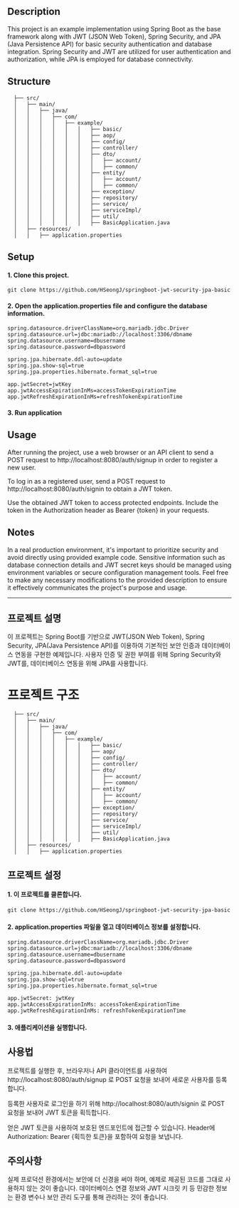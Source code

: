 ## Description
This project is an example implementation using Spring Boot as the base framework along with JWT (JSON Web Token), Spring Security, and JPA (Java Persistence API) for basic security authentication and database integration. Spring Security and JWT are utilized for user authentication and authorization, while JPA is employed for database connectivity.

## Structure
      ├── src/
      │   ├── main/
      │   │   ├── java/
      │   │   │   ├── com/
      │   │   │   │   ├── example/
      │   │   │   │   │   │   ├── basic/
      │   │   │   │   │   │   ├── aop/
      │   │   │   │   │   │   ├── config/
      │   │   │   │   │   │   ├── controller/
      │   │   │   │   │   │   ├── dto/
      │   │   │   │   │   │   │   ├── account/
      │   │   │   │   │   │   │   ├── common/
      │   │   │   │   │   │   ├── entity/
      │   │   │   │   │   │   │   ├── account/
      │   │   │   │   │   │   │   ├── common/
      │   │   │   │   │   │   ├── exception/
      │   │   │   │   │   │   ├── repository/
      │   │   │   │   │   │   ├── service/
      │   │   │   │   │   │   ├── serviceImpl/
      │   │   │   │   │   │   ├── util/
      │   │   │   │   │   │   ├── BasicApplication.java
      │   ├── resources/
      │   │   ├── application.properties

## Setup
#### 1. Clone this project.
```
git clone https://github.com/HSeongJ/springboot-jwt-security-jpa-basic
```


#### 2. Open the application.properties file and configure the database information.
```
spring.datasource.driverClassName=org.mariadb.jdbc.Driver
spring.datasource.url=jdbc:mariadb://localhost:3306/dbname
spring.datasource.username=dbusername
spring.datasource.password=dbpassword

spring.jpa.hibernate.ddl-auto=update
spring.jpa.show-sql=true
spring.jpa.properties.hibernate.format_sql=true

app.jwtSecret=jwtKey
app.jwtAccessExpirationInMs=accessTokenExpirationTime
app.jwtRefreshExpirationInMs=refreshTokenExpirationTime
```
#### 3. Run application


## Usage
After running the project, use a web browser or an API client to send a POST request to http://localhost:8080/auth/signup in order to register a new user.

To log in as a registered user, send a POST request to http://localhost:8080/auth/signin to obtain a JWT token.

Use the obtained JWT token to access protected endpoints. Include the token in the Authorization header as Bearer {token} in your requests.

## Notes
In a real production environment, it's important to prioritize security and avoid directly using provided example code.
Sensitive information such as database connection details and JWT secret keys should be managed using environment variables or secure configuration management tools.
Feel free to make any necessary modifications to the provided description to ensure it effectively communicates the project's purpose and usage.

---

## 프로젝트 설명
이 프로젝트는 Spring Boot를 기반으로 JWT(JSON Web Token), Spring Security, JPA(Java Persistence API)를 이용하여 기본적인 보안 인증과 데이터베이스 연동을 구현한 예제입니다. 사용자 인증 및 권한 부여를 위해 Spring Security와 JWT를, 데이터베이스 연동을 위해 JPA를 사용합니다.


# 프로젝트 구조

      ├── src/
      │   ├── main/
      │   │   ├── java/
      │   │   │   ├── com/
      │   │   │   │   ├── example/
      │   │   │   │   │   │   ├── basic/
      │   │   │   │   │   │   ├── aop/
      │   │   │   │   │   │   ├── config/
      │   │   │   │   │   │   ├── controller/
      │   │   │   │   │   │   ├── dto/
      │   │   │   │   │   │   │   ├── account/
      │   │   │   │   │   │   │   ├── common/
      │   │   │   │   │   │   ├── entity/
      │   │   │   │   │   │   │   ├── account/
      │   │   │   │   │   │   │   ├── common/
      │   │   │   │   │   │   ├── exception/
      │   │   │   │   │   │   ├── repository/
      │   │   │   │   │   │   ├── service/
      │   │   │   │   │   │   ├── serviceImpl/
      │   │   │   │   │   │   ├── util/
      │   │   │   │   │   │   ├── BasicApplication.java
      │   ├── resources/
      │   │   ├── application.properties

## 프로젝트 설정
#### 1. 이 프로젝트를 클론합니다.
```
git clone https://github.com/HSeongJ/springboot-jwt-security-jpa-basic
```

#### 2. application.properties 파일을 열고 데이터베이스 정보를 설정합니다.

    spring.datasource.driverClassName=org.mariadb.jdbc.Driver
    spring.datasource.url=jdbc:mariadb://localhost:3306/dbname
    spring.datasource.username=dbusername
    spring.datasource.password=dbpassword

    spring.jpa.hibernate.ddl-auto=update
    spring.jpa.show-sql=true
    spring.jpa.properties.hibernate.format_sql=true

    app.jwtSecret: jwtKey
    app.jwtAccessExpirationInMs: accessTokenExpirationTime
    app.jwtRefreshExpirationInMs: refreshTokenExpirationTime

#### 3. 애플리케이션을 실행합니다.


## 사용법
프로젝트를 실행한 후, 브라우저나 API 클라이언트를 사용하여 http://localhost:8080/auth/signup 로 POST 요청을 보내어 새로운 사용자를 등록합니다.

등록한 사용자로 로그인을 하기 위해 http://localhost:8080/auth/signin 로 POST 요청을 보내어 JWT 토큰을 획득합니다.

얻은 JWT 토큰을 사용하여 보호된 엔드포인트에 접근할 수 있습니다. Header에 Authorization: Bearer {획득한 토큰}을 포함하여 요청을 보냅니다.

## 주의사항
실제 프로덕션 환경에서는 보안에 더 신경을 써야 하며, 예제로 제공된 코드를 그대로 사용하지 않는 것이 좋습니다.
데이터베이스 연결 정보와 JWT 시크릿 키 등 민감한 정보는 환경 변수나 보안 관리 도구를 통해 관리하는 것이 좋습니다.
